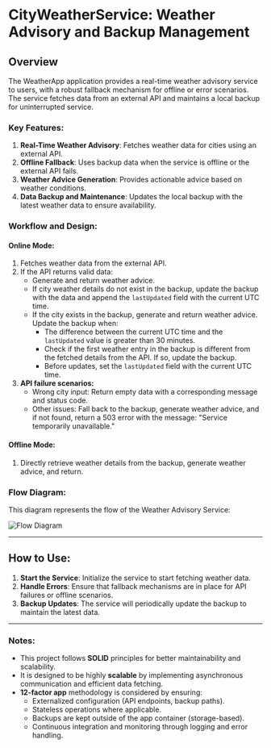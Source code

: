 # CityWeatherService: Weather Advisory and Backup Management

## Overview
The WeatherApp application provides a real-time weather advisory service to users, with a robust fallback mechanism for offline or error scenarios. The service fetches data from an external API and maintains a local backup for uninterrupted service.

### Key Features:
1. **Real-Time Weather Advisory**: Fetches weather data for cities using an external API.
2. **Offline Fallback**: Uses backup data when the service is offline or the external API fails.
3. **Weather Advice Generation**: Provides actionable advice based on weather conditions.
4. **Data Backup and Maintenance**: Updates the local backup with the latest weather data to ensure availability.

### Workflow and Design:

#### Online Mode:
1. Fetches weather data from the external API.
2. If the API returns valid data:
   - Generate and return weather advice. 
   - If city weather details do not exist in the backup, update the backup with the data and append the `lastUpdated` field with the current UTC time.
   - If the city exists in the backup, generate and return weather advice. Update the backup when:
     - The difference between the current UTC time and the `lastUpdated` value is greater than 30 minutes.
     - Check if the first weather entry in the backup is different from the fetched details from the API. If so, update the backup.
     - Before updates, set the `lastUpdated` field with the current UTC time.
3. **API failure scenarios:**
   - Wrong city input: Return empty data with a corresponding message and status code.
   - Other issues: Fall back to the backup, generate weather advice, and if not found, return a 503 error with the message: "Service temporarily unavailable."

#### Offline Mode:
1. Directly retrieve weather details from the backup, generate weather advice, and return.

### Flow Diagram:
This diagram represents the flow of the Weather Advisory Service:

![Flow Diagram](https://mermaid.ink/img/pako:eNp9k0tz2jAUhf_KHS26AsZgzMOLZHiEQhJIJkA7rWGh2hfQ1JaoLJFSzH-vLENCZkoX9tjSd885upIOJBQREp-sJd1uYNZfcIBOMFVUqiWUyzfQDUYpPPGYcYSxYW-XOdLN57JvmGbQCwaowg18Rao2KKFPFYWVFAl0nkcX8ERkcB-8oJIMd3iBdWn4U28NmbM9a9o_GFNTDi-YbgVPEb7QmEW3xxzpv3vfBZ-Ro6QK3-w70Y6FuHwHc99BMKQ8ihFGfJcLWW150j4531nnUZ5QS_4vvfwZWWoYzLfRpWuxBmArk_iXZhIjWzGwdGbaqXQKPtSdegbPZ4vLEJBgmtI1Qhl6TO1hIhQMhObRKV2h9P_-AdzbFU91GBq1DB6utedK4YCyWEvM4PEc0XNcmKK0NTNMtkJSyeI9zDndGZj-iM_tK94PNub4ahNzZmiZSb7FjzRVULQyghtwHRgzrhWmIOTHA9VnqxVK5Ko4AxObdya1CfsUTFF9lHplagM9LfMCmM96MGMJwqfT_Hm3LDXBV-uwPC-ClEiCMqEsMtfiYEeJyZHggvjmM8IV1bFakAU_GpRqJaZ7HhJfmTAlIoVeb4i_onFq_rT16zNqrlfyNrql_LsQybkEI6aEHBf30F5HixD_QH4Tv9ZoVmperdlquY7X9qpOs0T2xC97XqvScJv1lus69Xbdqx5L5I9VrVUadbdWbVe9ttOseW3XO_4FWhFDqw?type=png)

---

## How to Use:

1. **Start the Service**: Initialize the service to start fetching weather data.
2. **Handle Errors**: Ensure that fallback mechanisms are in place for API failures or offline scenarios.
3. **Backup Updates**: The service will periodically update the backup to maintain the latest data.

---

### Notes:
- This project follows **SOLID** principles for better maintainability and scalability.
- It is designed to be highly **scalable** by implementing asynchronous communication and efficient data fetching.
- **12-factor app** methodology is considered by ensuring:
  - Externalized configuration (API endpoints, backup paths).
  - Stateless operations where applicable.
  - Backups are kept outside of the app container (storage-based).
  - Continuous integration and monitoring through logging and error handling.

